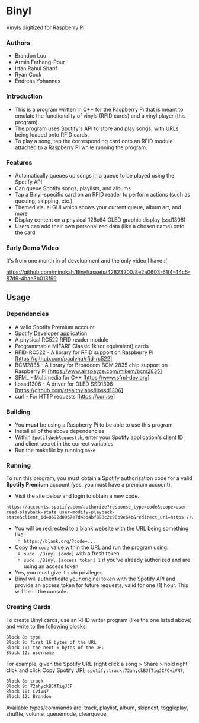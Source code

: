 # Binyl

Vinyls digitized for Raspberry Pi.

### Authors
* Brandon Luu
* Armin Farhang-Pour
* Irfan Rahul Sharif
* Ryan Cook
* Endreas Yohannes

### Introduction
* This is a program written in C++ for the Raspberry Pi that is meant to emulate the functionality of vinyls (RFID cards) and a vinyl player (this program).
* The program uses Spotify's API to store and play songs, with URLs being loaded onto RFID cards.
* To play a song, tap the corresponding card onto an RFID module attached to a Raspberry Pi while running the program.

### Features
* Automatically queues up songs in a queue to be played using the Spotify API
* Can queue Spotify songs, playlists, and albums
* Tap a Binyl-specific card on an RFID reader to perform actions (such as queuing, skipping, etc.)
* Themed visual GUI which shows your current queue, album art, and more
* Display content on a physical 128x64 OLED graphic display (ssd1306)
* Users can add their own personalized data (like a chosen name) onto the card

### Early Demo Video
It's from one month in of development and the only video I have :(

https://github.com/minokah/Binyl/assets/42823200/8e2a0603-61f4-44c5-87d9-4bae3b013f99

## Usage

### Dependencies
* A valid Spotify Premium account
* Spotify Developer application
* A physical RC522 RFID reader module
* Programmable MIFARE Classic 1k (or equivalent) cards
* RFID-RC522 - A library for RFID support on Raspberry Pi [https://github.com/paulvha/rfid-rc522]
* BCM2835 - A library for Broadcom BCM 2835 chip support on Raspberry Pi [https://www.airspayce.com/mikem/bcm2835]
* SFML - Multimedia for C++ [https://www.sfml-dev.org]
* libssd1306 - A driver for OLED SSD1306 [https://github.com/stealthylabs/libssd1306]
* curl - For HTTP requests [https://curl.se]

### Building
* You **must** be using a Raspberry Pi to be able to use this program
* Install all of the above dependencies
* Within `SpotifyWebRequest.h`, enter your Spotify application's client ID and client secret in the correct variables
* Run the makefile by running `make`

### Running
To run this program, you must obtain a Spotify authorization code for a valid **Spotify Premium** account (yes, you must have a premium account).
* Visit the site below and login to obtain a new code.
```
https://accounts.spotify.com/authorize?response_type=code&scope=user-read-playback-state user-modify-playback-state&client_id=8692d0967e7d4bd4bf898c2c98b9e64b&redirect_uri=https://www.blank.org
```
* You will be redirected to a blank website with the URL being something like:
    * `https://blank.org/?code=...`
* Copy the `code` value within the URL and run the program using:
    * `sudo ./Binyl [code]` with a fresh token
    * `sudo ./Binyl [access token] 1` if you've already authorized and are using an access token
* Yes, you must give it `sudo` privileges
* Binyl will authenticate your original token with the Spotify API and provide an access token for future requests, valid for one (1) hour. This will be in the console.

### Creating Cards
To create Binyl cards, use an RFID writer program (like the one listed above) and write to the following blocks:
```
Block 8: type
Block 9: first 16 bytes of the URL
Block 10: the next 6 bytes of the URL
Block 12: username
```

For example, given the Spotify URL (right click a song > Share > hold right click and click Copy Spotify URI) `spotify:track:72ahyckBJfTigJCFCviVN7`,
```
Block 8: track
Block 9: 72ahyckBJfTigJCF
Block 10: CviVN7
Block 12: Brandon
```

Available types/commands are: track, playlist, album, skipnext, toggleplay, shuffle, volume, queuemode, clearqueue
